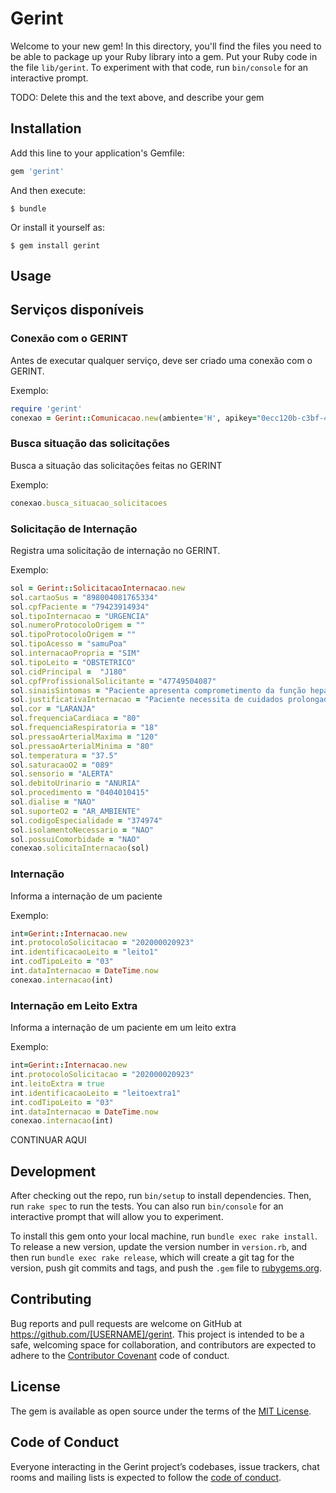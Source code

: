 # Gerint

Welcome to your new gem! In this directory, you'll find the files you need to be able to package up your Ruby library into a gem. Put your Ruby code in the file `lib/gerint`. To experiment with that code, run `bin/console` for an interactive prompt.

TODO: Delete this and the text above, and describe your gem

## Installation

Add this line to your application's Gemfile:

```ruby
gem 'gerint'
```

And then execute:

    $ bundle

Or install it yourself as:

    $ gem install gerint

## Usage

## Serviços disponíveis

### Conexão com o GERINT

Antes de executar qualquer serviço, deve ser criado uma conexão com o GERINT.

Exemplo:

```ruby
require 'gerint'
conexao = Gerint::Comunicacao.new(ambiente='H', apikey="0ecc120b-c3bf-4e71-a5f9-cbaf0e394e34", usuario="integracao.2237180", senha="integracao.2237180",    cnes="2237180")
```

### Busca situação das solicitações

Busca a situação das solicitações feitas no GERINT

Exemplo:

```ruby
conexao.busca_situacao_solicitacoes
```

### Solicitação de Internação

Registra uma solicitação de internação no GERINT.

Exemplo:

```ruby
sol = Gerint::SolicitacaoInternacao.new
sol.cartaoSus = "898004081765334"
sol.cpfPaciente = "79423914934"
sol.tipoInternacao = "URGENCIA"
sol.numeroProtocoloOrigem = ""
sol.tipoProtocoloOrigem = ""
sol.tipoAcesso = "samuPoa"
sol.internacaoPropria = "SIM"
sol.tipoLeito = "OBSTETRICO"
sol.cidPrincipal =  "J180"
sol.cpfProfissionalSolicitante = "47749504087"
sol.sinaisSintomas = "Paciente apresenta comprometimento da função hepática"
sol.justificativaInternacao = "Paciente necessita de cuidados prolongados, necessita internação para esse cuidado"
sol.cor = "LARANJA"
sol.frequenciaCardiaca = "80"
sol.frequenciaRespiratoria = "18"
sol.pressaoArterialMaxima = "120"
sol.pressaoArterialMinima = "80"
sol.temperatura = "37.5"
sol.saturacaoO2 = "089"
sol.sensorio = "ALERTA"
sol.debitoUrinario = "ANURIA"
sol.procedimento = "0404010415"
sol.dialise = "NAO"
sol.suporteO2 = "AR_AMBIENTE"
sol.codigoEspecialidade = "374974"
sol.isolamentoNecessario = "NAO"
sol.possuiComorbidade = "NAO"
conexao.solicitaInternacao(sol)
```

### Internação

Informa a internação de um paciente 

Exemplo:

```ruby
int=Gerint::Internacao.new
int.protocoloSolicitacao = "202000020923"
int.identificacaoLeito = "leito1"
int.codTipoLeito = "03"
int.dataInternacao = DateTime.now
conexao.internacao(int)
```

### Internação em Leito Extra

Informa a internação de um paciente em um leito extra

Exemplo:

```ruby
int=Gerint::Internacao.new
int.protocoloSolicitacao = "202000020923"
int.leitoExtra = true
int.identificacaoLeito = "leitoextra1"
int.codTipoLeito = "03"
int.dataInternacao = DateTime.now
conexao.internacao(int)
```

CONTINUAR AQUI

## Development

After checking out the repo, run `bin/setup` to install dependencies. Then, run `rake spec` to run the tests. You can also run `bin/console` for an interactive prompt that will allow you to experiment.

To install this gem onto your local machine, run `bundle exec rake install`. To release a new version, update the version number in `version.rb`, and then run `bundle exec rake release`, which will create a git tag for the version, push git commits and tags, and push the `.gem` file to [rubygems.org](https://rubygems.org).

## Contributing

Bug reports and pull requests are welcome on GitHub at https://github.com/[USERNAME]/gerint. This project is intended to be a safe, welcoming space for collaboration, and contributors are expected to adhere to the [Contributor Covenant](http://contributor-covenant.org) code of conduct.

## License

The gem is available as open source under the terms of the [MIT License](https://opensource.org/licenses/MIT).

## Code of Conduct

Everyone interacting in the Gerint project’s codebases, issue trackers, chat rooms and mailing lists is expected to follow the [code of conduct](https://github.com/[USERNAME]/gerint/blob/master/CODE_OF_CONDUCT.md).


